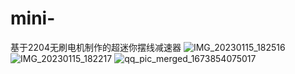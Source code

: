 # mini-
基于2204无刷电机制作的超迷你摆线减速器
![IMG_20230115_182516](https://user-images.githubusercontent.com/58109810/212624426-97acd8c0-4ddc-4408-8f85-ac0fe76f1ec3.jpg)
![IMG_20230115_182217](https://user-images.githubusercontent.com/58109810/212624438-fcef870d-277f-4b58-a513-9e7110abe2fd.jpg)
![qq_pic_merged_1673854075017](https://user-images.githubusercontent.com/58109810/212624452-1d64ce00-aa9d-470d-a2b0-3af85b232ee3.jpg)

